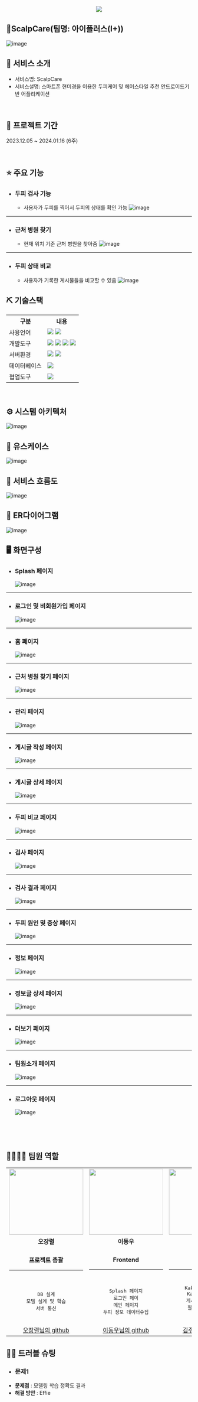 <div align= "center">
    <img src="https://capsule-render.vercel.app/api?type=waving&color=00BF63&height=160&text=%20아이플러스의%20프로젝트%20입니다.&animation=&fontColor=fff&fontSize=60" />
</div>

## 📎ScalpCare(팀명: 아이플러스(I+))
![image](https://github.com/2023-SMHRD-KDT-AI-3/Scalp_care/assets/140151815/049fda7e-2325-4b10-bade-a4e40e6b223e)



## 👀 서비스 소개
* 서비스명:  ScalpCare
* 서비스설명: 스마트폰 현미경을 이용한 두피케어 및 헤어스타일 추천 안드로이드기반 어플리케이션

<br>


## 📅 프로젝트 기간
2023.12.05 ~ 2024.01.16 (6주)


<br>


## ⭐ 주요 기능

* ### 두피 검사 기능
    - 사용자가 두피를 찍어서 두피의 상태를 확인 가능 ![image](https://github.com/2023-SMHRD-KDT-AI-3/Scalp_care/assets/140151815/018c797b-c719-4d82-a745-b4b906e21796)

<hr>

* ### 근처 병원 찾기
    - 현재 위치 기준 근처 병원을 찾아줌 ![image](https://github.com/2023-SMHRD-KDT-AI-3/Scalp_care/assets/140151815/3a942826-0fbe-4490-9e5f-e88198685880)

<hr>

* ### 두피 상태 비교
    - 사용자가 기록한 게시물들을 비교할 수 있음 ![image](https://github.com/2023-SMHRD-KDT-AI-3/Scalp_care/assets/140151815/1c283e0f-03db-4ee5-a182-04f555c06e98)


## ⛏ 기술스택
<table>
    <tr>
        <th>구분</th>
        <th>내용</th>
    </tr>
    <tr>
        <td>사용언어</td>
        <td>
            <img src="https://img.shields.io/badge/Java-007396?style=for-the-badge&logo=java&logoColor=white"/>
            <img src="https://img.shields.io/badge/Python-3776AB?style=for-the-badge&logo=Python&logoColor=white"/> 
        </td>
    </tr>
    <tr>
        <td>개발도구</td>
        <td>
            <img src="https://img.shields.io/badge/Eclipse-2C2255?style=for-the-badge&logo=Eclipse&logoColor=white"/>
            <img src="https://img.shields.io/badge/Android Studio-00BF63?style=for-the-badge&logo=Android Studio&logoColor=white"/>
            <img src="https://img.shields.io/badge/Colaboratory-yellow?style=for-the-badge&logo=Colaboratory&logoColor=white"/>
            <img src="https://img.shields.io/badge/Jupyter-orange?style=for-the-badge&logo=Jupyter&logoColor=white"/>
        </td>
    </tr>
    <tr>
        <td>서버환경</td>
        <td>
            <img src="https://img.shields.io/badge/Apache Tomcat-D22128?style=for-the-badge&logo=Apache Tomcat&logoColor=white"/>
            <img src="https://img.shields.io/badge/Flask-black?style=for-the-badge&logo=Flask&logoColor=white"/>
        </td>
    </tr>
    <tr>
        <td>데이터베이스</td>
        <td>
            <img src="https://img.shields.io/badge/MySQL-4479A1?style=for-the-badge&logo=MySQL&logoColor=white"/> 
        </td>
    </tr>
    <tr>
        <td>협업도구</td>
        <td>
            <img src="https://img.shields.io/badge/GitHub-181717?style=for-the-badge&logo=GitHub&logoColor=white"/>
        </td>
    </tr>
</table>


<br>

## ⚙ 시스템 아키텍처
![image](https://github.com/2023-SMHRD-KDT-AI-3/Scalp_care/assets/140151815/333ab1e9-6454-4f17-9235-cb036b9e051a)


## 📌 유스케이스
![image](https://github.com/2023-SMHRD-KDT-AI-3/Scalp_care/assets/140151815/87a3ab58-d349-4496-acdc-ef3672407630)


## 📌 서비스 흐름도
![image](https://github.com/2023-SMHRD-KDT-AI-3/Scalp_care/assets/140151815/fae1b6e0-eeb8-45e7-9905-7f7e2acf1241)


## 📌 ER다이어그램
![image](https://github.com/2023-SMHRD-KDT-AI-3/Scalp_care/assets/140151815/a0066e75-1d33-4217-b4ee-e73b791b96d3)


## 🖥 화면구성
- ### Splash 페이지
  ![image](https://github.com/2023-SMHRD-KDT-AI-3/Scalp_care/assets/140151815/61063da8-9310-4cb1-bfaf-972b40deb94c)

<hr>

- ### 로그인 및 비회원가입 페이지
  ![image](https://github.com/2023-SMHRD-KDT-AI-3/Scalp_care/assets/140151815/f197043c-77b9-4bdf-bc4e-7b49f430c6d3)

<hr>

- ### 홈 페이지
  ![image](https://github.com/2023-SMHRD-KDT-AI-3/Scalp_care/assets/140151815/02c5caa5-0346-4030-86c9-a474209085e5)

<hr>

- ### 근처 병원 찾기 페이지
  ![image](https://github.com/2023-SMHRD-KDT-AI-3/Scalp_care/assets/140151815/2b40b03f-0097-4c09-a50d-18ce3bbaa98c)

<hr>

- ### 관리 페이지
  ![image](https://github.com/2023-SMHRD-KDT-AI-3/Scalp_care/assets/140151815/433ed38b-a364-4492-9e97-9db919032ed6)

<hr>

- ### 게시글 작성 페이지
  ![image](https://github.com/2023-SMHRD-KDT-AI-3/Scalp_care/assets/140151815/5260c7d5-f799-464f-ab50-70669c17529e)

<hr>

- ### 게시글 상세 페이지
  ![image](https://github.com/2023-SMHRD-KDT-AI-3/Scalp_care/assets/140151815/89103d93-ccbf-4f54-a43e-eb71ddc151eb)

<hr>

- ### 두피 비교 페이지
  ![image](https://github.com/2023-SMHRD-KDT-AI-3/Scalp_care/assets/140151815/c1fbaf59-d162-423f-a833-b4004c3232c1)

<hr>

- ### 검사 페이지
  ![image](https://github.com/2023-SMHRD-KDT-AI-3/Scalp_care/assets/140151815/a671096b-6d94-468b-aded-bb80ab6a379a)

<hr>

- ### 검사 결과 페이지
  ![image](https://github.com/2023-SMHRD-KDT-AI-3/Scalp_care/assets/140151815/9be98a1d-42b9-413b-91c2-f3de242533e0)

<hr>

- ### 두피 원인 및 증상 페이지
  ![image](https://github.com/2023-SMHRD-KDT-AI-3/Scalp_care/assets/140151815/132a8de5-165d-41aa-8a61-36198a9b30a6)

<hr>

- ### 정보 페이지
  ![image](https://github.com/2023-SMHRD-KDT-AI-3/Scalp_care/assets/140151815/bfba0e1d-41e0-4821-a828-b624cb7943a4)

<hr>

- ### 정보글 상세 페이지
  ![image](https://github.com/2023-SMHRD-KDT-AI-3/Scalp_care/assets/140151815/ce1b789f-ddba-4a01-824f-e3ac79af2d57)

<hr>

- ### 더보기 페이지
  ![image](https://github.com/2023-SMHRD-KDT-AI-3/Scalp_care/assets/140151815/d4d442bf-f224-4340-ae16-518c783ff0d8)

<hr>

- ### 팀원소개 페이지
  ![image](https://github.com/2023-SMHRD-KDT-AI-3/Scalp_care/assets/140151815/5fe4b4d0-afd5-4ff0-ac41-c934faf13ca0)

<hr>

- ### 로그아웃 페이지
  ![image](https://github.com/2023-SMHRD-KDT-AI-3/Scalp_care/assets/140151815/5c9acb40-01e2-4444-909b-635a0bd10df1)


<br>
<br>
<br>

## 👨‍👩‍👦‍👦 팀원 역할

<table>
  <tr>
    <td align="center"><img src="https://github.com/2023-SMHRD-KDT-AI-3/Scalp_care/assets/140151815/d6844ed4-4138-4b95-8af9-4b9e501610b7" width="200.76" height="178.71"/></td>
    <td align="center"><img src="https://github.com/2023-SMHRD-KDT-AI-3/Scalp_care/assets/140151815/7a200026-9ff9-4cca-a909-dfab3081071d" width="200.76" height="178.71"/></td>
    <td align="center"><img src="https://github.com/2023-SMHRD-KDT-AI-3/Scalp_care/assets/140151815/250008ce-569a-4980-ad6b-8b1b4119ee67" width="200.76" height="178.71"/></td>
    <td align="center"><img src="https://github.com/2023-SMHRD-KDT-AI-3/Scalp_care/assets/140151815/bc0d277f-3352-435d-9047-a072ba838345" width="200.76" height="178.71"/></td>
  </tr>
  <tr>
    <td align="center"><strong>오장렬</strong></td>
    <td align="center"><strong>이동우</strong></td>
    <td align="center"><strong>김주영</strong></td>
    <td align="center"><strong>박조시아</strong></td>
  </tr>
  <tr>
      <td align="center"><br><strong>프로젝트 총괄</strong><hr></td>
      <td align="center"><br><strong>Frontend</strong><hr></td>
      <td align="center"><br><strong>Backend</strong><hr></td>
      <td align="center"><br><strong>Frontend</strong><hr></td>
  </tr>
  <tr>
    <td align="center">
        <pre>DB 설계
모델 설계 및 학습
서버 통신</pre>
    </td>
    <td align="center">
        <pre>Splash 페이지
로그인 페이
메인 페이지
두피 정보 데이터수집</pre></td>
    <td align="center">
        <pre>Kakao 로그인 API
Kakao Map API
게시판 CRUD 기능
필터링 검색 기능
서버 통신</pre></td>
    <td align="center">
        <pre>UI/UX 설계
화면 구현
카메라 및 갤러리연동
프로그래스 및 좋아요, 
싫어요애니메이션</pre></td>
      
  <tr>
    <td align="center"><a href="https://github.com/OhJangRyeol" target='_blank'>오장렬님의 github</a></td>
    <td align="center"><a href="https://github.com/diesel428" target='_blank'>이동우님의 github</a></td>
    <td align="center"><a href="https://github.com/Kimz00" target='_blank'>김주영님의 github</a></td>
    <td align="center"><a href="https://github.com/jrjosh1207" target='_blank'>박조시아님의 github</a></td>
  </tr>
</table>

## 🤾‍♂️ 트러블 슈팅
* ### 문제1<br>
- <strong>문제점</strong> : 모델링 학습 정확도 결과
- <strong>해결 방안</strong> : Effie
